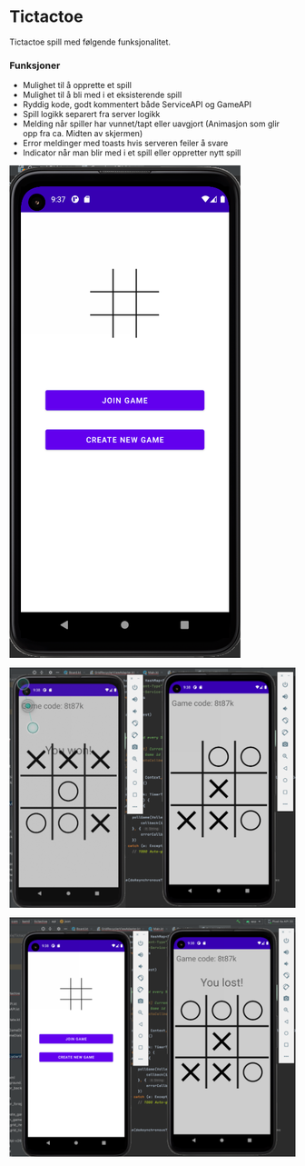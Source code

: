 # Tictactoe

Tictactoe spill med følgende funksjonalitet.

### Funksjoner
- Mulighet til å opprette et spill
- Mulighet til å bli med i et eksisterende spill
- Ryddig kode, godt kommentert både ServiceAPI og GameAPI
- Spill logikk separert fra server logikk
- Melding når spiller har vunnet/tapt eller uavgjort (Animasjon som glir opp fra ca. Midten av skjermen)
- Error meldinger med toasts hvis serveren feiler å svare
- Indicator når man blir med i et spill eller oppretter nytt spill

![alt text](https://raw.githubusercontent.com/kamilernerd/Tictactoe/master/bilder/img1.png?token=AFY7P5BIMOUKDEYOHN3OZDDASGSHU)


![alt text](https://raw.githubusercontent.com/kamilernerd/Tictactoe/master/bilder/img3.png?token=AFY7P5AA5NBF4BFZISEHKQTASGSHW)


![alt text](https://raw.githubusercontent.com/kamilernerd/Tictactoe/master/bilder/img4.png?token=AFY7P5FKZ4Z7NXIA2BURBBTASGSHY)
